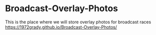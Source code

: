 # Broadcast-Overlay-Photos
This is the place where we will store overlay photos for broadcast races
https://1972grady.github.io/Broadcast-Overlay-Photos/
